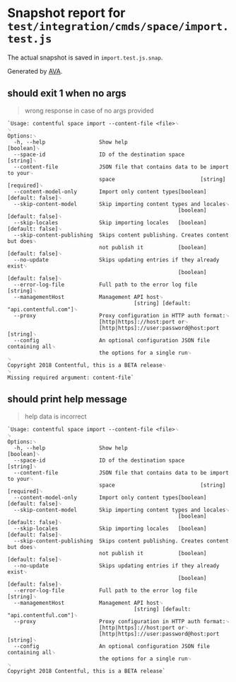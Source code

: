 # Snapshot report for `test/integration/cmds/space/import.test.js`

The actual snapshot is saved in `import.test.js.snap`.

Generated by [AVA](https://ava.li).

## should exit 1 when no args

> wrong response in case of no args provided

    `Usage: contentful space import --content-file <file>␊
    ␊
    Options:␊
      -h, --help                 Show help                                 [boolean]␊
      --space-id                 ID of the destination space                [string]␊
      --content-file             JSON file that contains data to be import to your␊
                                 space                           [string] [required]␊
      --content-model-only       Import only content types[boolean] [default: false]␊
      --skip-content-model       Skip importing content types and locales␊
                                                          [boolean] [default: false]␊
      --skip-locales             Skip importing locales   [boolean] [default: false]␊
      --skip-content-publishing  Skips content publishing. Creates content but does␊
                                 not publish it           [boolean] [default: false]␊
      --no-update                Skips updating entries if they already exist␊
                                                          [boolean] [default: false]␊
      --error-log-file           Full path to the error log file            [string]␊
      --managementHost           Management API host␊
                                            [string] [default: "api.contentful.com"]␊
      --proxy                    Proxy configuration in HTTP auth format:␊
                                 [http|https]://host:port or␊
                                 [http|https]://user:password@host:port     [string]␊
      --config                   An optional configuration JSON file containing all␊
                                 the options for a single run␊
    ␊
    Copyright 2018 Contentful, this is a BETA release␊
    ␊
    Missing required argument: content-file`

## should print help message

> help data is incorrect

    `Usage: contentful space import --content-file <file>␊
    ␊
    Options:␊
      -h, --help                 Show help                                 [boolean]␊
      --space-id                 ID of the destination space                [string]␊
      --content-file             JSON file that contains data to be import to your␊
                                 space                           [string] [required]␊
      --content-model-only       Import only content types[boolean] [default: false]␊
      --skip-content-model       Skip importing content types and locales␊
                                                          [boolean] [default: false]␊
      --skip-locales             Skip importing locales   [boolean] [default: false]␊
      --skip-content-publishing  Skips content publishing. Creates content but does␊
                                 not publish it           [boolean] [default: false]␊
      --no-update                Skips updating entries if they already exist␊
                                                          [boolean] [default: false]␊
      --error-log-file           Full path to the error log file            [string]␊
      --managementHost           Management API host␊
                                            [string] [default: "api.contentful.com"]␊
      --proxy                    Proxy configuration in HTTP auth format:␊
                                 [http|https]://host:port or␊
                                 [http|https]://user:password@host:port     [string]␊
      --config                   An optional configuration JSON file containing all␊
                                 the options for a single run␊
    ␊
    Copyright 2018 Contentful, this is a BETA release`
